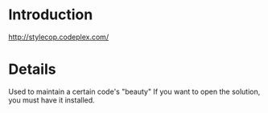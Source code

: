 # Introduction #

http://stylecop.codeplex.com/

# Details #

Used to maintain a certain code's "beauty"
If you want to open the solution, you must have it installed.